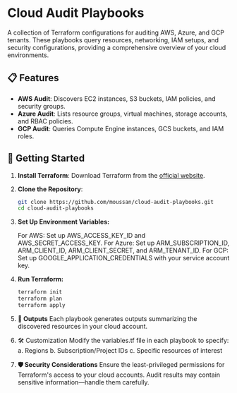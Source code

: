 # Cloud Audit Playbooks

A collection of Terraform configurations for auditing AWS, Azure, and GCP tenants. These playbooks query resources, networking, IAM setups, and security configurations, providing a comprehensive overview of your cloud environments.

## 📋 Features

- **AWS Audit**: Discovers EC2 instances, S3 buckets, IAM policies, and security groups.
- **Azure Audit**: Lists resource groups, virtual machines, storage accounts, and RBAC policies.
- **GCP Audit**: Queries Compute Engine instances, GCS buckets, and IAM roles.

## 🚀 Getting Started

1. **Install Terraform**:
   Download Terraform from the [official website](https://www.terraform.io/downloads).

2. **Clone the Repository**:
   ```bash
   git clone https://github.com/moussan/cloud-audit-playbooks.git
   cd cloud-audit-playbooks

3. **Set Up Environment Variables:**

   For AWS: Set up AWS_ACCESS_KEY_ID and AWS_SECRET_ACCESS_KEY.
   For Azure: Set up ARM_SUBSCRIPTION_ID, ARM_CLIENT_ID, ARM_CLIENT_SECRET, and ARM_TENANT_ID.
   For GCP: Set up GOOGLE_APPLICATION_CREDENTIALS with your service account key.

4. **Run Terraform:**
   ```bash
   terraform init
   terraform plan
   terraform apply

5. **📜 Outputs**
   Each playbook generates outputs summarizing the discovered resources in your cloud account.

6. 🛠 Customization
   Modify the variables.tf file in each playbook to specify:
   a.   Regions
   b.   Subscription/Project IDs
   c.   Specific resources of interest

7. **🛡 Security Considerations**
   Ensure the least-privileged permissions for Terraform's access to your cloud accounts. Audit results may contain sensitive information—handle them carefully.

